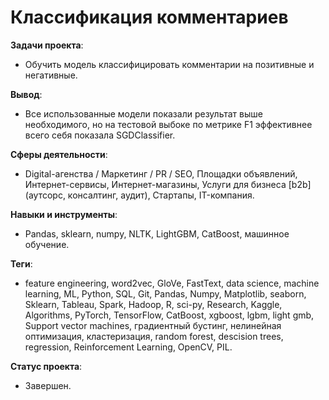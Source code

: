 # Классификация комментариев
__Задачи проекта__: 
* Обучить модель классифицировать комментарии на позитивные и негативные.

__Вывод__: 
* Все использованные модели показали результат выше необходимого, но на тестовой выбоке по метрике F1 эффективнее всего себя показала SGDClassifier.
 
__Сферы деятельности__: 
* Digital-агенства / Маркетинг / PR / SEO, Площадки объявлений, Интернет-сервисы, Интернет-магазины, Услуги для бизнеса [b2b] (аутсорс, консалтинг, аудит), Стартапы, IT-компания.

__Навыки и инструменты__:
* Pandas, sklearn, numpy, NLTK, LightGBM, CatBoost, машинное обучение.

__Теги__:
* feature engineering, word2vec, GloVe, FastText, data science, machine learning, ML, Python, SQL, Git, Pandas, Numpy, Matplotlib, seaborn, Sklearn, Tableau, Spark, Hadoop, R, sci-py, Research, Kaggle, Algorithms, PyTorch, TensorFlow, CatBoost, xgboost, lgbm, light gmb, Support vector machines, градиентный бустинг, нелинейная оптимизация, кластеризация, random forest, descision trees,  regression,  Reinforcement Learning,  OpenCV, PIL.

__Статус проекта__: 
* Завершен.
